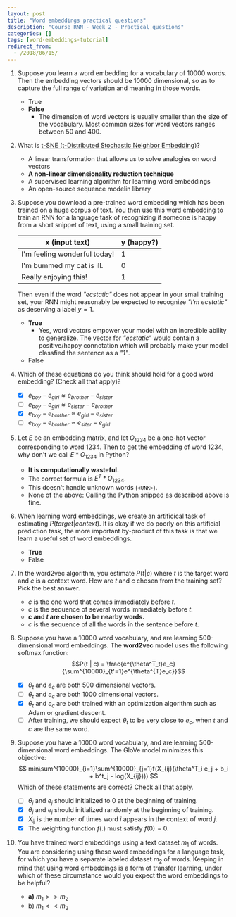 ```yaml
---
layout: post
title: "Word embeddings practical questions"
description: "Course RNN - Week 2 - Practical questions"
categories: []
tags: [word-embeddings-tutorial]
redirect_from:
  - /2018/06/15/
---
```



1. Suppose you learn a word embedding for a vocabulary of 10000 words. Then the embedding vectors should be 10000 dimensional, so as to capture the full range of variation and meaning in those words.
    + True
    + **False**
      + The dimension of word vectors is usually smaller than the size of the vocabulary. Most common sizes for word vectors ranges between 50 and 400.

2. What is [t-SNE (t-Distributed Stochastic Neighbor Embedding)](https://lvdmaaten.github.io/tsne/)?
    + A linear transformation that allows us to solve analogies on word vectors
    + **A non-linear dimensionality reduction technique**
    + A supervised learning algorithm for learning word embeddings
    + An open-source sequence modelin library

3. Suppose you download a pre-trained word embedding which has been trained on a huge corpus of text. You then use this word embedding to train an RNN for a language task of recognizing if someone is happy from a short snippet of text, using a small training set.

    | x (input text)               | y (happy?) |
    |------------------------------|------------|
    | I'm feeling wonderful today! | 1          |
    | I'm bummed my cat is ill.    | 0          |
    | Really enjoying this!        | 1          |

    Then even if the word *"ecstatic"* does not appear in your small training set, your RNN might reasonably be expected to recognize *"I’m ecstatic"* as deserving a label $y=1$.
    + **True**
        + Yes, word vectors empower your model with an incredible ability to generalize. The vector for *"ecstatic"* would contain a positive/happy connotation which will probably make your model classfied the sentence as a *"1"*.
    + False

4. Which of these equations do you think should hold for a good word embedding? (Check all that apply)?
    + [x] $e_{boy} - e_{girl} \approx e_{brother} - e_{sister}$
    + [ ] $e_{boy} - e_{girl} \approx e_{sister} - e_{brother}$
    + [x] $e_{boy} - e_{brother} \approx e_{girl} - e_{sister}$
    + [ ] $e_{boy} - e_{brother} \approx e_{siter} - e_{girl}$

5. Let $E$ be an embedding matrix, and let $O_{1234}$ be a one-hot vector corresponding to word 1234. Then to get the embedding of word 1234, why don't we call $E * O_{1234}$ in Python?
    + **It is computationally wasteful.**
    + The correct formula is $E^T * O_{1234}$.
    + This doesn't handle unknown words (`<UNK>`).
    + None of the above: Calling the Python snipped as described above is fine.

6. When learning word embeddings, we create an artificical task of estimating $P(target | context)$. It is okay if we do poorly on this artificial prediction task, the more important by-product of this task is that we learn a useful set of word embeddings.
    + **True**
    + False

7. In the word2vec algorithm, you estimate $P(t | c )$ where $t$ is the target word and $c$ is a context word. How are $t$ and $c$ chosen from the training set? Pick the best answer.
    + $c$ is the one word that comes immediately before $t$.
    + $c$ is the sequence of several words immediately before $t$.
    + **$c$ and $t$ are chosen to be nearby words.**
    + $c$ is the sequence of all the words in the sentence before $t$.

8. Suppose you have a 10000 word vocabulary, and are learning 500-dimensional word embeddings. The **word2vec** model uses the following softmax function:
    $$P(t | c) =  \frac{e^{\theta^T_t}e_c}{\sum^{10000}_{t'=1}e^{\theta^{T}e_c}}$$
    + [x] $\theta_t$ and $e_c$ are both 500 dimensional vectors.
    + [ ] $\theta_t$ and $e_c$ are both 1000 dimensional vectors.
    + [x] $\theta_t$ and $e_c$ are both trained with an optimization algorithm such as Adam or gradient descent.
    + [ ] After training, we should expect $\theta_t$ to be very close to $e_c$, when $t$ and $c$ are the same word.

9. Suppose you have a 10000 word vocabulary, and are learning 500-dimensional word embeddings. The GloVe model minimizes this objective:
    $$ min\sum^{10000}_{i=1}\sum^{10000}_{j=1}f(X_{ij}(\theta^T_i e_j + b_i + b^t_j - log(X_{ij}))) $$
    Which of these statements are correct? Check all that apply.
    + [ ] $\theta_j$ and $e_j$ should initialized to $0$ at the beginning of training. 
    + [x] $\theta_j$ and $e_j$ should initialized randomly at the beginning of training.
    + [x] $X_{ij}$ is the number of times word $i$ appears in the context of word $j$.
    + [x] The weighting function $f(.)$ must satisfy $f(0) = 0$.

10. You have trained word embeddings using a text dataset $m_1$ of words. You are considering using these word embeddings for a language task, for which you have a separate labeled dataset $m_2$ of words. Keeping in mind that using word embeddings is a form of transfer learning, under which of these circumstance would you expect the word embeddings to be helpful?
    + **a)** $m_1 >> m_2$
    + b) $m_1 << m_2$